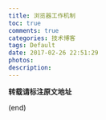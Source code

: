 ```yaml
---
title: 浏览器工作机制
toc: true
comments: true
categories: 技术博客
tags: Default
date: 2017-02-26 22:51:29
photos:
description:
---
```


<!--more-->



**转载请标注原文地址**

(end)
